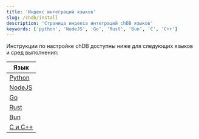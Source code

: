 ```yaml
---
title: 'Индекс интеграций языков'
slug: /chdb/install
description: 'Страница индекса интеграций chDB языков'
keywords: ['python', 'NodeJS', 'Go', 'Rust', 'Bun', 'C', 'C++']
---
```


Инструкции по настройке chDB доступны ниже для следующих языков и сред выполнения:

| Язык                                   |
|----------------------------------------|
| [Python](/chdb/install/python) |
| [NodeJS](/chdb/install/nodejs) |
| [Go](/chdb/install/go)         |
| [Rust](/chdb/install/rust)     |
| [Bun](/chdb/install/bun)       |
| [C и C++](/chdb/install/c)      |
